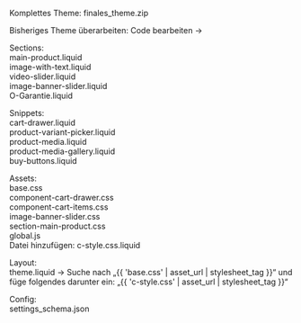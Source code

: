 Komplettes Theme: finales_theme.zip

Bisheriges Theme überarbeiten:
Code bearbeiten ->

Sections: <br>
main-product.liquid<br>
image-with-text.liquid<br>
video-slider.liquid<br>
image-banner-slider.liquid<br>
O-Garantie.liquid<br>


Snippets:<br>
cart-drawer.liquid<br>
product-variant-picker.liquid<br>
product-media.liquid<br>
product-media-gallery.liquid<br>
buy-buttons.liquid<br>

Assets:<br>
base.css<br>
component-cart-drawer.css<br>
component-cart-items.css<br>
image-banner-slider.css<br>
section-main-product.css<br>
global.js<br>
Datei hinzufügen: c-style.css.liquid<br>

Layout:<br>
theme.liquid -> Suche nach „{{ 'base.css' | asset_url | stylesheet_tag }}“ und füge folgendes darunter ein: „{{ 'c-style.css' | asset_url | stylesheet_tag }}“

Config:<br>
settings_schema.json
